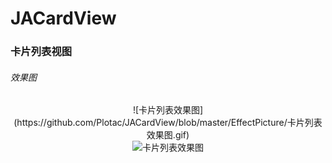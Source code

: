 # JACardView
### 卡片列表视图

###### 效果图

<div align="center"> ![卡片列表效果图](https://github.com/Plotac/JACardView/blob/master/EffectPicture/卡片列表效果图.gif)</div> 

<div align=center><img src="https://github.com/Plotac/JACardView/blob/master/EffectPicture/卡片列表效果图.gif" alt="卡片列表效果图"/></div>
